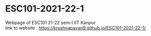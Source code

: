 # ESC101-2021-22-1 
Webpage of ESC101 21-22 sem-I IIT Kanpur  
link to website : https://krushnapavan9.github.io/ESC101-2021-22-1/
